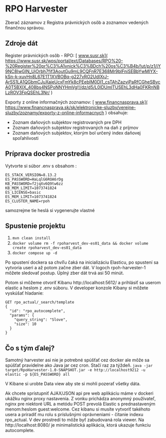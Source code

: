 # RPO Harvester
Zberač záznamov z Registra právnických osôb a zoznamov vedených finančnou správou.

## Zdroje dát
Register právnických osôb - RPO: [ www.susr.sk]( https://www.susr.sk/wps/portal/ext/Databases/RPO%20-%20Register%20pr%C3%A1vnick%C3%BDch%20os%C3%B4b/!ut/p/z1/jY9NC8IwGIN_UjOrbh7fif3AoutGu9mL9CQFnR7E368Mr9blFniSEBbYwMIYX-kSn-k-xuvHn8L67E1T1XVBOBq-g227vRO2UdIXrJ-ArSS1LA1QGbmCJuXajeUcxFmYk8cPEeblM0DI1_csTAhZazvjPaRfCGheSBycA0T5BXIX_408bs4NSPoNNYHmVg!!/dz/d5/L0lDUmlTUSEhL3dHa0FKRnNBLzROV3FpQSEhL3Nr/ )

Exporty z online informačných zoznamov: [ www.financnasprava.sk]( https://www.financnasprava.sk/sk/elektronicke-sluzby/verejne-sluzby/zoznamy/exporty-z-online-informacnych )
obsahuje:
- Zoznam daňových subjektov registrovaných pre DPH
- Zoznam daňových subjektov registrovaných na daň z príjmov
- Zoznam daňových subjektov, ktorým bol určený index daňovej spoľahlivosti


## Príprava docker prostredia

Vytvorte si súbor .env s obsahom :
```
ES_STACK_VERSION=8.13.2
ES_PASSWORD=HaLqlG6ROA6rDg
KB_PASSWORD=f2jqXv6Q9tw6zz
KB_MEM_LIMIT=1073741824
ES_LICENSE=basic
ES_MEM_LIMIT=1073741824
ES_CLUSTER_NAME=rpoh
```
samozrejme tie heslá si vygenerujte vlastné

## Spustenie projektu

1. `mvn clean install`
2. `docker volume rm -f rpoharvest_dev-es01_data && docker volume create rpoharvest_dev-es01_data`
3. `docker compose up -d`

Po spustení dockera sa chvíľu čaká na inicializáciu Elasticu, po spustení sa vytvoria useri a až potom začne zber dát.
V logoch rpoh-harvester-1 môžete sledovať postup. Úplný zber dát trvá asi 50 minút.

Potom si môžeme otvoriť Kibanu http://localhost:5612/ a prihlásiť sa userom elastic a heslom z .env súboru.
V developer konzole Kibany si môžete vyskúšať hladanie:
```
GET rpo_actual/_search/template
{
  "id": "rpo_autocomplete", 
  "params": {
    "query_string": "Slove",
    "size": 10
  }
}
```

## Čo s tým ďalej?
Samotný harvester asi nie je potrebné spúšťať cez docker ale môže sa spúšťať pravidelne ako Java jar cez cron. Stačí raz za týždeň.
`java -jar target/RpoHarvester-1.0-SNAPSHOT.jar -e http://localhost9212 -u elastic -p ${ES_PASSWORD} all`

V Kibane si urobte Data view aby ste si mohli pozerať všetky dáta.

Ak chcete sprístupniť AJAX/JSON api pre web aplikáciu máme v dockeri ukážku nginx proxy nastavenia.
Z vonku prichádza anonymný používateľ, nginx pre niektoré URL a metódu POST prevolá Elastic s prednastaveným menom:heslom guest:welcome.
Cez kibanu si musíte vytvoriť takéhoto usera a priradiť mu rolu s príslušnými oprávneniami - čítanie indexu rpo_actual.
V dev prostredí to môže byť zabudovaná rola viewer. Na http://localhost:8080/ je minimalistická aplikácia, ktorá ukazuje
funkciu autocomplete. 

